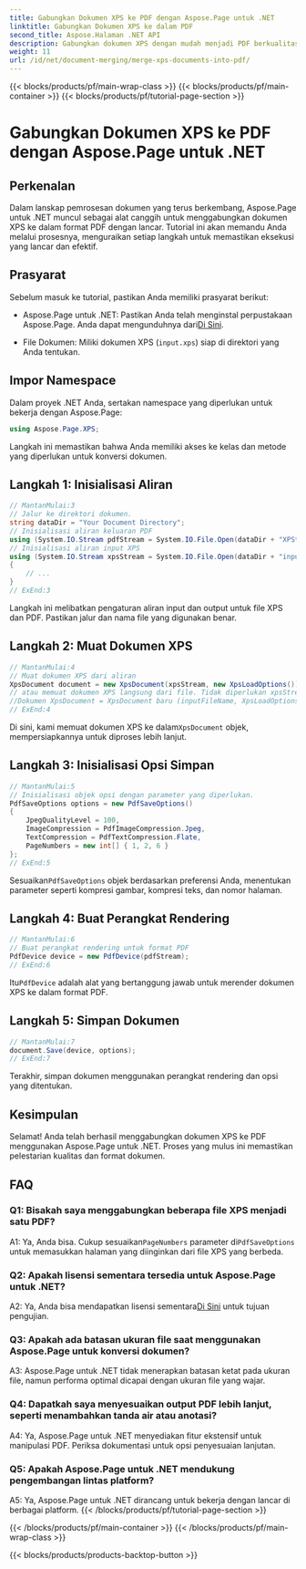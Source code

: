 ```yaml
---
title: Gabungkan Dokumen XPS ke PDF dengan Aspose.Page untuk .NET
linktitle: Gabungkan Dokumen XPS ke dalam PDF
second_title: Aspose.Halaman .NET API
description: Gabungkan dokumen XPS dengan mudah menjadi PDF berkualitas tinggi menggunakan Aspose.Page untuk .NET. Ikuti panduan langkah demi langkah kami untuk pengalaman konversi dokumen yang lancar.
weight: 11
url: /id/net/document-merging/merge-xps-documents-into-pdf/
---
```


{{< blocks/products/pf/main-wrap-class >}}
{{< blocks/products/pf/main-container >}}
{{< blocks/products/pf/tutorial-page-section >}}

# Gabungkan Dokumen XPS ke PDF dengan Aspose.Page untuk .NET

## Perkenalan

Dalam lanskap pemrosesan dokumen yang terus berkembang, Aspose.Page untuk .NET muncul sebagai alat canggih untuk menggabungkan dokumen XPS ke dalam format PDF dengan lancar. Tutorial ini akan memandu Anda melalui prosesnya, menguraikan setiap langkah untuk memastikan eksekusi yang lancar dan efektif.

## Prasyarat

Sebelum masuk ke tutorial, pastikan Anda memiliki prasyarat berikut:

-  Aspose.Page untuk .NET: Pastikan Anda telah menginstal perpustakaan Aspose.Page. Anda dapat mengunduhnya dari[Di Sini](https://releases.aspose.com/page/net/).

- File Dokumen: Miliki dokumen XPS (`input.xps`) siap di direktori yang Anda tentukan.

## Impor Namespace

Dalam proyek .NET Anda, sertakan namespace yang diperlukan untuk bekerja dengan Aspose.Page:

```csharp
using Aspose.Page.XPS;
```

Langkah ini memastikan bahwa Anda memiliki akses ke kelas dan metode yang diperlukan untuk konversi dokumen.

## Langkah 1: Inisialisasi Aliran

```csharp
// MantanMulai:3
// Jalur ke direktori dokumen.
string dataDir = "Your Document Directory";
// Inisialisasi aliran keluaran PDF
using (System.IO.Stream pdfStream = System.IO.File.Open(dataDir + "XPStoPDF_out.pdf", System.IO.FileMode.OpenOrCreate, System.IO.FileAccess.Write))
// Inisialisasi aliran input XPS
using (System.IO.Stream xpsStream = System.IO.File.Open(dataDir + "input.xps", System.IO.FileMode.Open))
{
    // ...
}
// ExEnd:3
```

Langkah ini melibatkan pengaturan aliran input dan output untuk file XPS dan PDF. Pastikan jalur dan nama file yang digunakan benar.

## Langkah 2: Muat Dokumen XPS

```csharp
// MantanMulai:4
// Muat dokumen XPS dari aliran
XpsDocument document = new XpsDocument(xpsStream, new XpsLoadOptions());
// atau memuat dokumen XPS langsung dari file. Tidak diperlukan xpsStream.
//Dokumen XpsDocument = XpsDocument baru (inputFileName, XpsLoadOptions baru ());
// ExEnd:4
```

 Di sini, kami memuat dokumen XPS ke dalam`XpsDocument` objek, mempersiapkannya untuk diproses lebih lanjut.

## Langkah 3: Inisialisasi Opsi Simpan

```csharp
// MantanMulai:5
// Inisialisasi objek opsi dengan parameter yang diperlukan.
PdfSaveOptions options = new PdfSaveOptions()
{
    JpegQualityLevel = 100,
    ImageCompression = PdfImageCompression.Jpeg,
    TextCompression = PdfTextCompression.Flate,
    PageNumbers = new int[] { 1, 2, 6 }
};
// ExEnd:5
```

 Sesuaikan`PdfSaveOptions` objek berdasarkan preferensi Anda, menentukan parameter seperti kompresi gambar, kompresi teks, dan nomor halaman.

## Langkah 4: Buat Perangkat Rendering

```csharp
// MantanMulai:6
// Buat perangkat rendering untuk format PDF
PdfDevice device = new PdfDevice(pdfStream);
// ExEnd:6
```

 Itu`PdfDevice` adalah alat yang bertanggung jawab untuk merender dokumen XPS ke dalam format PDF.

## Langkah 5: Simpan Dokumen

```csharp
// MantanMulai:7
document.Save(device, options);
// ExEnd:7
```

Terakhir, simpan dokumen menggunakan perangkat rendering dan opsi yang ditentukan.

## Kesimpulan

Selamat! Anda telah berhasil menggabungkan dokumen XPS ke PDF menggunakan Aspose.Page untuk .NET. Proses yang mulus ini memastikan pelestarian kualitas dan format dokumen.

## FAQ

### Q1: Bisakah saya menggabungkan beberapa file XPS menjadi satu PDF?

 A1: Ya, Anda bisa. Cukup sesuaikan`PageNumbers` parameter di`PdfSaveOptions` untuk memasukkan halaman yang diinginkan dari file XPS yang berbeda.

### Q2: Apakah lisensi sementara tersedia untuk Aspose.Page untuk .NET?

 A2: Ya, Anda bisa mendapatkan lisensi sementara[Di Sini](https://purchase.aspose.com/temporary-license/) untuk tujuan pengujian.

### Q3: Apakah ada batasan ukuran file saat menggunakan Aspose.Page untuk konversi dokumen?

A3: Aspose.Page untuk .NET tidak menerapkan batasan ketat pada ukuran file, namun performa optimal dicapai dengan ukuran file yang wajar.

### Q4: Dapatkah saya menyesuaikan output PDF lebih lanjut, seperti menambahkan tanda air atau anotasi?

A4: Ya, Aspose.Page untuk .NET menyediakan fitur ekstensif untuk manipulasi PDF. Periksa dokumentasi untuk opsi penyesuaian lanjutan.

### Q5: Apakah Aspose.Page untuk .NET mendukung pengembangan lintas platform?

A5: Ya, Aspose.Page untuk .NET dirancang untuk bekerja dengan lancar di berbagai platform.
{{< /blocks/products/pf/tutorial-page-section >}}

{{< /blocks/products/pf/main-container >}}
{{< /blocks/products/pf/main-wrap-class >}}

{{< blocks/products/products-backtop-button >}}
